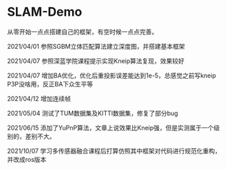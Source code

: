 <!--
 * @Author: your name
 * @Date: 2021-04-07 16:36:22
 * @LastEditTime: 2021-04-07 16:41:18
 * @LastEditors: Please set LastEditors
 * @Description: In User Settings Edit
 * @FilePath: /SLAM-Demo/README.md
-->
# SLAM-Demo

从零开始一点点搭建自己的框架，有空时候一点点完善。

2021/04/01 参照SGBM立体匹配算法建立深度图，并搭建基本框架

2021/04/07 参照深蓝学院课程提示实现Kneip算法复现，效果较好

2021/04/07 增加BA优化，优化后重投影误差能达到1e-5，总感觉之前写kneip P3P没啥用，反正BA下众生平等

2021/04/12 增加连续帧

2021/05/04 测试了TUM数据集及KITTI数据集，修复了部分bug

2021/06/15 添加了YuPnP算法，文章上说效果比Kneip强，但是实测属于一个级别的，差别不大。

2021/10/07 学习多传感器融合课程后打算仿照其中框架对代码进行规范化重构，并改成ros版本

